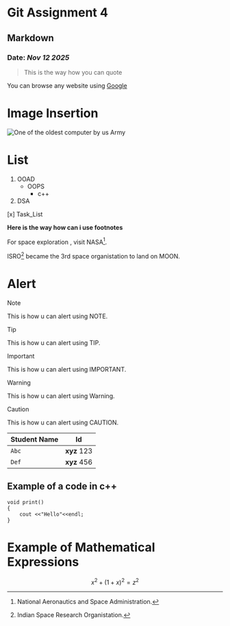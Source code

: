 # Git Assignment 4
## Markdown 
### **Date**: _Nov 12 2025_
>This is the way how you can quote

You can browse any website using [Google](https://www.google.com/)

# Image Insertion
![One of the oldest computer by us Army](https://upload.wikimedia.org/wikipedia/commons/thumb/e/e5/ENIAC-changing_a_tube.jpg/1024px-ENIAC-changing_a_tube.jpg)

# List
1. OOAD
   - OOPS
     - c++
2. DSA

[x] Task_List

**Here is the way how can i use footnotes**

For space exploration , visit NASA[^1].

ISRO[^2] became the 3rd space organistation to land on MOON.

[^1]:National Aeronautics and Space Administration.
[^2]: Indian Space Research Organistation.

# Alert
> [!NOTE]
> This is how u can alert using NOTE.

> [!TIP]
> This is how u can alert using TIP.

> [!IMPORTANT]
> This is how u can alert using IMPORTANT.

> [!WARNING]
> This is how u can alert using Warning.

> [!CAUTION]
> This is how u can alert using CAUTION.

| Student Name | Id |
| --- | --- |
| `Abc` | **xyz** 123|
| `Def` | **xyz** 456 |

## Example of a code in c++
```
void print()
{
    cout <<"Hello"<<endl;
}
```
# Example of Mathematical Expressions 
$$x^2+(1+x)^2 = z^2$$


  
